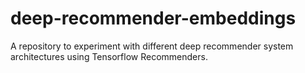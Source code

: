 # deep-recommender-embeddings
A repository to experiment with different deep recommender system architectures using Tensorflow Recommenders.
